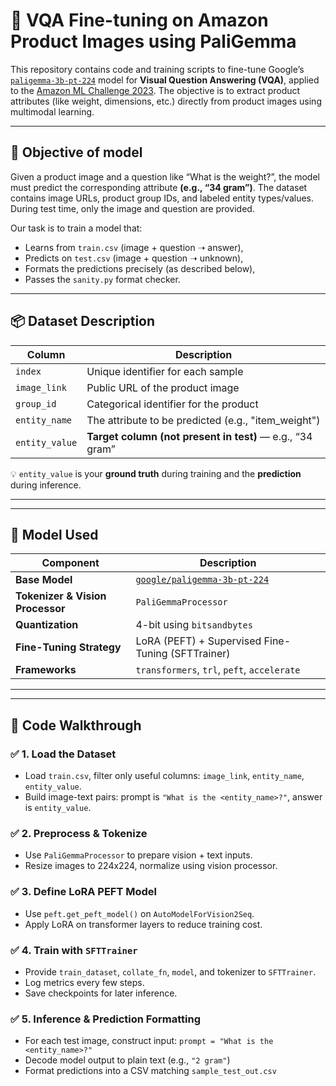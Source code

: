 # 🧠 VQA Fine-tuning on Amazon Product Images using PaliGemma

This repository contains code and training scripts to fine-tune Google’s [`paligemma-3b-pt-224`](https://huggingface.co/google/paligemma-3b-pt-224) model for **Visual Question Answering (VQA)**, applied to the [Amazon ML Challenge 2023](https://www.kaggle.com/competitions/amazon-ml-challenge-2023/data). The objective is to extract product attributes (like weight, dimensions, etc.) directly from product images using multimodal learning.

---

## 🧩 Objective of model

Given a product image and a question like “What is the weight?”, the model must predict the corresponding attribute **(e.g., “34 gram”)**. The dataset contains image URLs, product group IDs, and labeled entity types/values. During test time, only the image and question are provided.

Our task is to train a model that:
- Learns from `train.csv` (image + question ➝ answer),
- Predicts on `test.csv` (image + question ➝ unknown),
- Formats the predictions precisely (as described below),
- Passes the `sanity.py` format checker.

---

## 📦 Dataset Description

| Column        | Description |
|---------------|-------------|
| `index`       | Unique identifier for each sample |
| `image_link`  | Public URL of the product image |
| `group_id`    | Categorical identifier for the product |
| `entity_name` | The attribute to be predicted (e.g., "item_weight") |
| `entity_value`| **Target column (not present in test)** — e.g., “34 gram” |

💡 `entity_value` is your **ground truth** during training and the **prediction** during inference.

---


---

## 🧠 Model Used

| Component     | Description |
|---------------|-------------|
| **Base Model** | [`google/paligemma-3b-pt-224`](https://huggingface.co/google/paligemma-3b-pt-224) |
| **Tokenizer & Vision Processor** | `PaliGemmaProcessor` |
| **Quantization** | 4-bit using `bitsandbytes` |
| **Fine-Tuning Strategy** | LoRA (PEFT) + Supervised Fine-Tuning (SFTTrainer) |
| **Frameworks** | `transformers`, `trl`, `peft`, `accelerate` |

---


---

## 📘 Code Walkthrough

### ✅ 1. Load the Dataset

- Load `train.csv`, filter only useful columns: `image_link`, `entity_name`, `entity_value`.
- Build image-text pairs: prompt is `"What is the <entity_name>?"`, answer is `entity_value`.

### ✅ 2. Preprocess & Tokenize

- Use `PaliGemmaProcessor` to prepare vision + text inputs.
- Resize images to 224x224, normalize using vision processor.

### ✅ 3. Define LoRA PEFT Model

- Use `peft.get_peft_model()` on `AutoModelForVision2Seq`.
- Apply LoRA on transformer layers to reduce training cost.

### ✅ 4. Train with `SFTTrainer`

- Provide `train_dataset`, `collate_fn`, `model`, and tokenizer to `SFTTrainer`.
- Log metrics every few steps.
- Save checkpoints for later inference.

### ✅ 5. Inference & Prediction Formatting

- For each test image, construct input: `prompt = "What is the <entity_name>?"`
- Decode model output to plain text (e.g., `"2 gram"`)
- Format predictions into a CSV matching `sample_test_out.csv`





